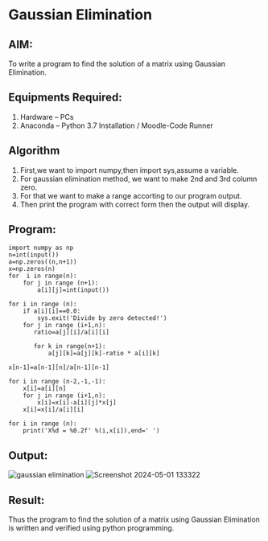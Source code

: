 # Gaussian Elimination

## AIM:
To write a program to find the solution of a matrix using Gaussian Elimination.

## Equipments Required:
1. Hardware – PCs
2. Anaconda – Python 3.7 Installation / Moodle-Code Runner

## Algorithm
1. First,we want to import numpy,then import sys,assume a variable.
2. For gaussian elimination method, we want to make 2nd and 3rd column zero.
3. For that we want to make a range accorting to our program output.
4. Then print the program with correct form then the output will display.


## Program:
```
import numpy as np
n=int(input())
a=np.zeros((n,n+1))
x=np.zeros(n)
for  i in range(n):
    for j in range (n+1):
        a[i][j]=int(input())
        
for i in range (n):
    if a[i][i]==0.0:
        sys.exit('Divide by zero detected!')
    for j in range (i+1,n):
       ratio=a[j][i]/a[i][i]
            
       for k in range(n+1):
           a[j][k]=a[j][k]-ratio * a[i][k]
                
x[n-1]=a[n-1][n]/a[n-1][n-1]

for i in range (n-2,-1,-1):
    x[i]=a[i][n]
    for j in range (i+1,n):
        x[i]=x[i]-a[i][j]*x[j]
    x[i]=x[i]/a[i][i]
    
for i in range (n):
    print('X%d = %0.2f' %(i,x[i]),end=' ')

```

## Output:
![gaussian elimination]()
![Screenshot 2024-05-01 133322](https://github.com/Tomfx03/Gaussian/assets/101335832/35001cc6-d4a6-4c87-a51e-2d8d02c31bcc)




## Result:
Thus the program to find the solution of a matrix using Gaussian Elimination is written and verified using python programming.


